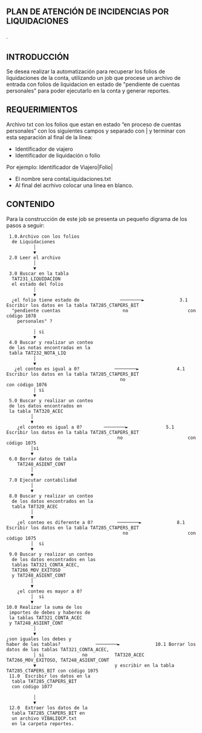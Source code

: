 ## PLAN DE ATENCIÓN DE INCIDENCIAS POR LIQUIDACIONES
###### .

## INTRODUCCIÓN

Se desea realizar la automatización para recuperar los folios de liquidaciones de la conta, utilizando un job que procese un archivo de entrada con folios de liquidacion en estado de "pendiente de cuentas personales" para poder ejecutarlo en la conta y generar reportes.

## REQUERIMIENTOS

Archivo txt con  los folios que estan en estado “en proceso de cuentas personales” con los siguientes campos y separado con | y terminar con esta separación al final de la linea:

* Identificador de viajero
* Identificador de liquidación o folio


Por ejemplo: Identificador de Viajero|Folio|

* El nombre sera contaLiquidaciones.txt
* Al final del acrhivo colocar una linea en blanco.

## CONTENIDO

Para la construcción de este job se presenta un pequeño digrama de los pasos a seguir:


     1.0.Archivo con los folios 
	  de Liquidaciones
              │  
              ▼
     2.0 Leer el archivo
              │
              ▼
     3.0 Buscar en la tabla 
	  TAT231_LIQUIDACION 
	  el estado del folio
              │
              ▼
      ¿el folio tiene estado de               ────────►             3.1 Escribir los datos en la tabla TAT285_CTAPERS_BIT
      "pendiente cuentas                       no                      con código 1078
        personales" ?
        
              │ si
              ▼
     4.0 Buscar y realizar un conteo 
	 de las notas encontradas en la 
	 tabla TAT232_NOTA_LIQ
              │
              ▼
       ¿el conteo es igual a 0?             ────────►              4.1 Escribir los datos en la tabla TAT285_CTAPERS_BIT
                                              no                        con código 1076
              │ si                        
              ▼                                                            
     5.0 Buscar y realizar un conteo 
	 de los datos encontrados en 
     la tabla TAT320_ACEC
             │ 
             ▼
        ¿el conteo es igual a 0? 	    ────────►              5.1 Escribir los datos en la tabla TAT285_CTAPERS_BIT
                                             no                        con código 1075
             │si
             ▼
     6.0 Borrar datos de tabla 
	    TAT248_ASIENT_CONT
             │
             ▼
     7.0 Ejecutar contabilidad
             │
             ▼
     8.0 Buscar y realizar un conteo  
	  de los datos encontrados en la 
	  tabla TAT320_ACEC
             │
             ▼
        ¿el conteo es diferente a 0?         ────────►             8.1 Escribir los datos en la tabla TAT285_CTAPERS_BIT
                                               no                      con código 1075
             │  si                       
             ▼ 
     9.0 Buscar y realizar un conteo 
	  de los datos encontrados en las 
	  tablas TAT321_CONTA_ACEC,
	  TAT266_MOV_EXITOSO 
	  y TAT248_ASIENT_CONT
             │
             ▼
        ¿el conteo es mayor a 0?
             │  si                       
             ▼   
    10.0 Realizar la suma de los 
	 importes de debes y haberes de 
	 la tablas TAT321_CONTA_ACEC 
	 y TAT248_ASIENT_CONT	
              │
              ▼
	¿son iguales los debes y 
	haber de las tablas?		     ────────►             10.1 Borrar los datos de las tablas TAT321_CONTA_ACEC, 
              │ si 				no			TAT320_ACEC TAT266_MOV_EXITOSO, TAT248_ASIENT_CONT
              ▼								y escribir en la tabla TAT285_CTAPERS_BIT con código 1075	 
     11.0  Escribir los datos en la 
	  tabla TAT285_CTAPERS_BIT 
	  con código 1077
		
              │
              ▼
     12.0  Extraer los datos de la 
	  tabla TAT285_CTAPERS_BIT en 
	  un archivo VIBALIQCP.txt
	  en la carpeta reportes.

